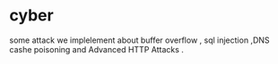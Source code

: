 # cyber
some attack we implelement about buffer overflow , sql injection ,DNS cashe poisoning and Advanced HTTP Attacks .
